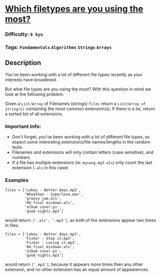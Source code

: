 # [Which filetypes are you using the most?](https://www.codewars.com/kata/5c7254fcaccda64d01907710)

### Difficulty: `6 kyu`

### Tags: `Fundamentals` `Algorithms` `Strings` `Arrays`

## Description

You've been working with a lot of different file types recently as your interests have broadened.

But what file types are you using the most? With this question in mind we look at the following problem.

Given a `List/Array` of Filenames (strings) `files` return a `List/Array of string(s)` containing the most common extension(s). If there is a tie, return a sorted list of all extensions.

### Important Info:

- Don't forget, you've been working with a lot of different file types, so expect some interesting extensions/file names/lengths in the random tests.
- Filenames and extensions will only contain letters (case sensitive), and numbers.
- If a file has multiple extensions (ie: `mysong.mp3.als`) only count the last extension (`.als` in this case)

### Examples

```
files = ['Lakey - Better days.mp3', 
         'Wheathan - Superlove.wav', 
         'groovy jam.als', 
         '#4 final mixdown.als', 
         'album cover.ps', 
         'good nights.mp3']
```

would return: `['.als', '.mp3']`, as both of the extensions appear two times in files.

```
files = ['Lakey - Better days.mp3', 
         'Fisher - Stop it.mp3', 
         'Fisher - Losing it.mp3', 
         '#4 final mixdown.als', 
         'album cover.ps', 
         'good nights.mp3']
```

would return `['.mp3']`, because it appears more times then any other extension, and no other extension has an equal amount of appearences.